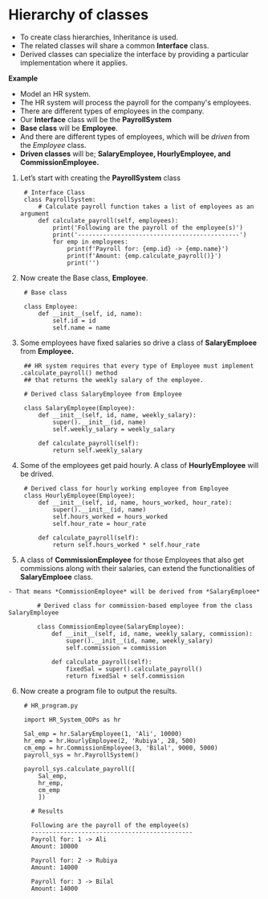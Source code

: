 
# Hierarchy of classes

  - To create class hierarchies, Inheritance is used.
  - The related classes will share a common **Interface** class.
  - Derived classes can specialize the interface by providing a particular implementation where it applies.

**Example**
  - Model an HR system.
  - The HR system will process the payroll for the company's employees.
  - There are different types of employees in the company.
  - Our **Interface** class will be the **PayrollSystem**
  - **Base class** will be **Employee**.
  - And there are different types of employees, which will be *driven* from the *Employee* class.
  - **Driven classes** will be; **SalaryEmployee, HourlyEmployee, and CommissionEmployee.**

  1. Let’s start with creating the **PayrollSystem** class

          # Interface Class
          class PayrollSystem:
              # Calculate payroll function takes a list of employees as an argument
              def calculate_payroll(self, employees):
                  print('Following are the payroll of the employee(s)')
                  print('---------------------------------------------')
                  for emp in employees:
                      print(f'Payroll for: {emp.id} -> {emp.name}')
                      print(f'Amount: {emp.calculate_payroll()}')
                      print('')

  2. Now create the Base class, **Employee**.

          # Base class

          class Employee:
              def __init__(self, id, name):
                  self.id = id
                  self.name = name

  3. Some employees have fixed salaries so drive a class of **SalaryEmploee** from **Employee.**

          ## HR system requires that every type of Employee must implement .calculate_payroll() method
          ## that returns the weekly salary of the employee.

          # Derived class SalaryEmployee from Employee

          class SalaryEmployee(Employee):
              def __init__(self, id, name, weekly_salary):
                  super().__init__(id, name)
                  self.weekly_salary = weekly_salary

              def calculate_payroll(self):
                  return self.weekly_salary


  4. Some of the employees get paid hourly. A class of **HourlyEmployee** will be drived.

          # Derived class for hourly working employee from Employee
          class HourlyEmployee(Employee):
              def __init__(self, id, name, hours_worked, hour_rate):
                  super().__init__(id, name)
                  self.hours_worked = hours_worked
                  self.hour_rate = hour_rate

              def calculate_payroll(self):
                  return self.hours_worked * self.hour_rate

  5. A class of **CommissionEmployee** for those Employees that also get commissions along with their salaries, can extend the functionalities of **SalaryEmploee** class.

    - That means *CommissionEmployee* will be derived from *SalaryEmploee*

            # Derived class for commission-based employee from the class SalaryEmployee

            class CommissionEmployee(SalaryEmployee):
                def __init__(self, id, name, weekly_salary, commission):
                    super().__init__(id, name, weekly_salary)
                    self.commission = commission

                def calculate_payroll(self):
                    fixedSal = super().calculate_payroll()
                    return fixedSal + self.commission


  6. Now create a program file to output the results.

          # HR_program.py

          import HR_System_OOPs as hr

          Sal_emp = hr.SalaryEmployee(1, 'Ali', 10000)
          hr_emp = hr.HourlyEmployee(2, 'Rubiya', 28, 500)
          cm_emp = hr.CommissionEmployee(3, 'Bilal', 9000, 5000)
          payroll_sys = hr.PayrollSystem()

          payroll_sys.calculate_payroll([
              Sal_emp,
              hr_emp,
              cm_emp
              ])

            # Results

            Following are the payroll of the employee(s)
            ---------------------------------------------
            Payroll for: 1 -> Ali
            Amount: 10000

            Payroll for: 2 -> Rubiya
            Amount: 14000

            Payroll for: 3 -> Bilal
            Amount: 14000
